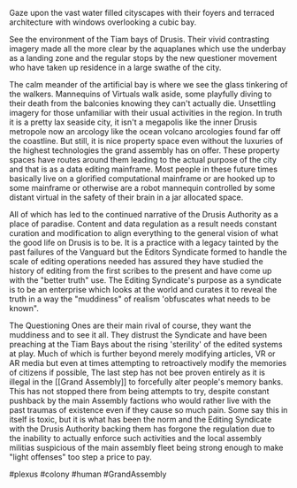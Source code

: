 Gaze upon the vast water filled cityscapes with their foyers and terraced architecture with windows overlooking a cubic bay.  

See the environment of the Tiam bays of Drusis.  Their vivid contrasting imagery made all the more clear by the aquaplanes which use the underbay as a landing zone and the regular stops by the new questioner movement who have taken up residence in a large swathe of the city.  

The calm meander of the artificial bay is where we see the glass tinkering of the walkers.  Mannequins of Virtuals walk aside, some playfully diving to their death from the balconies knowing they can't actually die.  Unsettling imagery for those unfamiliar with their usual activities in the region.  In truth it is a pretty lax seaside city, it isn't a megapolis like the inner Drusis metropole now an arcology like the ocean volcano arcologies found far off the coastline.  But still, it is nice property space even without the luxuries of the highest technologies the grand assembly has on offer.  These property spaces have routes around them leading to the actual purpose of the city and that is as a data editing mainframe.  Most people in these future times basically live on a glorified computational mainframe or are hooked up to some mainframe or otherwise are a robot mannequin controlled by some distant virtual in the safety of their brain in a jar allocated space.  

All of which has led to the continued narrative of the Drusis Authority as a place of paradise.  Content and data regulation as a result needs constant curation and modification to align everything to the general vision of what the good life on Drusis is to be.  It is a practice with a legacy tainted by the past failures of the Vanguard but the Editors Syndicate formed to handle the scale of editing operations needed has assured they have studied the history of editing from the first scribes to the present and have come up with the "better truth" use.  The Editing Syndicate's purpose as a syndicate is to be an enterprise which looks at the world and curates it to reveal the truth in a way the "muddiness" of realism 'obfuscates what needs to be known".  

The Questioning Ones are their main rival of course, they want the muddiness and to see it all.  They distrust the Syndicate and have been preaching at the Tiam Bays about the rising 'sterility' of the edited systems at play.  Much of which is further beyond merely modifying articles, VR or AR media but even at times attempting to retroactively modify the memories of citizens if possible,  The last step has not bee proven entirely as it is illegal in the [[Grand Assembly]] to forcefully alter people's memory banks.  This has not stopped there from being attempts to try, despite constant pushback by the main Assembly factions who would rather live with the past traumas of existence even if they cause so much pain.  Some say this in itself is toxic, but it is what has been the norm and the Editing Syndicate with the Drusis Authority backing them has forgone the regulation due to the inability to actually enforce such activities and the local assembly militias suspicious of the main assembly fleet being strong enough to make "light offenses" too step a price to pay.

#plexus 
#colony 
#human 
#GrandAssembly 